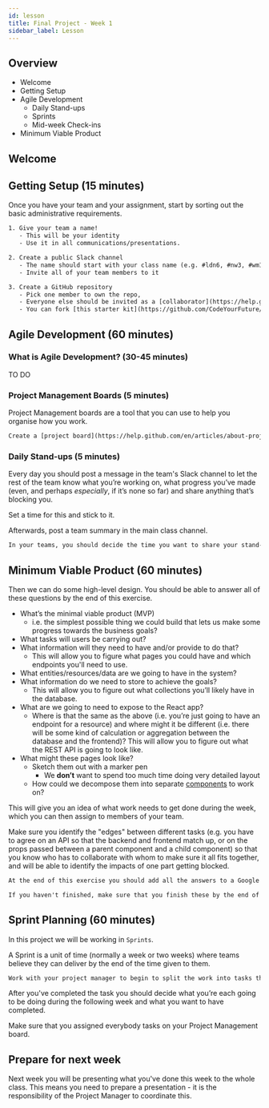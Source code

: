 ```yaml
---
id: lesson
title: Final Project - Week 1
sidebar_label: Lesson
---
```


## Overview

- Welcome
- Getting Setup
- Agile Development
  - Daily Stand-ups
  - Sprints
  - Mid-week Check-ins
- Minimum Viable Product

## Welcome

## Getting Setup (15 minutes)

Once you have your team and your assignment, start by sorting out the basic administrative requirements.

```txt
1. Give your team a name!
   - This will be your identity
   - Use it in all communications/presentations.
```

```txt
2. Create a public Slack channel
   - The name should start with your class name (e.g. #ldn6, #nw3, #wm1...)
   - Invite all of your team members to it
```

```txt
3. Create a GitHub repository
   - Pick one member to own the repo,
   - Everyone else should be invited as a [collaborator](https://help.github.com/en/articles/inviting-collaborators-to-a-personal-repository))
   - You can fork [this starter kit](https://github.com/CodeYourFuture/cyf-final-project-starter-kit) for a basic React/Express/MongoDB app
```

## Agile Development (60 minutes)

### What is Agile Development? (30-45 minutes)

TO DO 

### Project Management Boards (5 minutes)

Project Management boards are a tool that you can use to help you organise how you work.

```txt
Create a [project board](https://help.github.com/en/articles/about-project-boards) in the repo for your tasks and stories
```

### Daily Stand-ups (5 minutes)

Every day you should post a message in the team's Slack channel to let the rest of the team know what you’re working on, what progress you’ve made (even, and perhaps _especially_, if it’s none so far) and share anything that’s blocking you.

Set a time for this and stick to it.

Afterwards, post a team summary in the main class channel.

```txt
In your teams, you should decide the time you want to share your stand-up message and who is responsible for sharing them with the wider team.
```

## Minimum Viable Product (60 minutes)

Then we can do some high-level design. You should be able to answer all of these questions by the end of this exercise.

- What’s the minimal viable product (MVP)
  - i.e. the simplest possible thing we could build that lets us make some progress towards the business goals?
- What tasks will users be carrying out?
- What information will they need to have and/or provide to do that?
  - This will allow you to figure what pages you could have and which endpoints you'll need to use.
- What entities/resources/data are we going to have in the system?
- What information do we need to store to achieve the goals?
  - This will allow you to figure out what collections you’ll likely have in the database.
- What are we going to need to expose to the React app?
  - Where is that the same as the above (i.e. you’re just going to have an endpoint for a resource) and where might it be different (i.e. there will be some kind of calculation or aggregation between the database and the frontend)? This will allow you to figure out what the REST API is going to look like.
- What might these pages look like?
  - Sketch them out with a marker pen
    - We **don’t** want to spend too much time doing very detailed layout
  - How could we decompose them into separate [components](/react/week-1/lesson) to work on?

This will give you an idea of what work needs to get done during the week, which you can then assign to members of your team.

Make sure you identify the "edges" between different tasks (e.g. you have to agree on an API so that the backend and frontend match up, or on the props passed between a parent component and a child component) so that you know who has to collaborate with whom to make sure it all fits together, and will be able to identify the impacts of one part getting blocked.

```txt
At the end of this exercise you should add all the answers to a Google Doc and share with the rest of the class.

If you haven't finished, make sure that you finish these by the end of the week.
```

## Sprint Planning (60 minutes)

In this project we will be working in `Sprints`.

A Sprint is a unit of time (normally a week or two weeks) where teams believe they can deliver by the end of the time given to them.

```txt
Work with your project manager to begin to split the work into tasks that each person in the team can work on. These tasks should be as small as possible.
```

After you've completed the task you should decide what you’re each going to be doing during the following week and what you want to have completed.

Make sure that you assigned everybody tasks on your Project Management board.

## Prepare for next week

Next week you will be presenting what you've done this week to the whole class. This means you need to prepare a presentation - it is the responsibility of the Project Manager to coordinate this.
